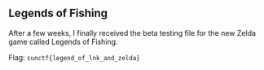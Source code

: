 ## Legends of Fishing
After a few weeks, I finally received the beta testing file for the new Zelda game called Legends of Fishing.

Flag: `sunctf{legend_of_lnk_and_zelda}`

